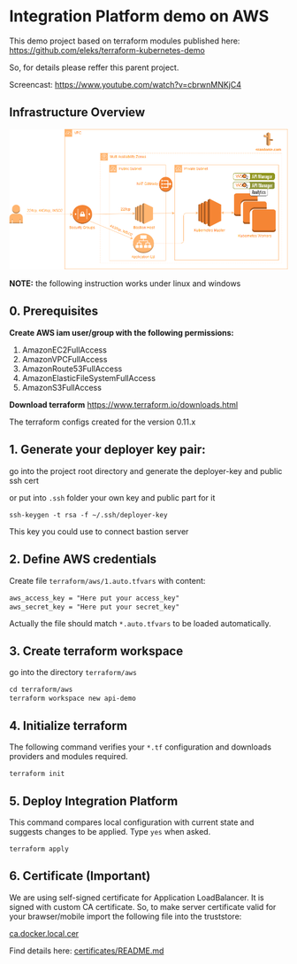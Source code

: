 # Integration Platform demo on AWS

This demo project based on terraform modules published here: https://github.com/eleks/terraform-kubernetes-demo

So, for details please reffer this parent project.

Screencast: https://www.youtube.com/watch?v=cbrwnMNKjC4

## Infrastructure Overview  
![architecture](assets/integration-platform.png)


**NOTE:** the following instruction works under linux and windows

## 0. Prerequisites 

**Create AWS iam user/group with the following permissions:**
1. AmazonEC2FullAccess
2. AmazonVPCFullAccess 
3. AmazonRoute53FullAccess
4. AmazonElasticFileSystemFullAccess
5. AmazonS3FullAccess

**Download terraform**
https://www.terraform.io/downloads.html

The terraform configs created for the version 0.11.x

## 1. Generate your deployer key pair:  
go into the project root directory and generate the deployer-key and public ssh cert

or put into `.ssh` folder your own key and public part for it

```shell
ssh-keygen -t rsa -f ~/.ssh/deployer-key
```

This key you could use to connect bastion server 

## 2. Define AWS credentials
Create file `terraform/aws/1.auto.tfvars` with content:
```shell
aws_access_key = "Here put your access_key"
aws_secret_key = "Here put your secret_key"
```
Actually the file should match `*.auto.tfvars` to be loaded automatically.

## 3. Create terraform workspace
go into the directory `terraform/aws`
```shell
cd terraform/aws
terraform workspace new api-demo
```

## 4. Initialize terraform
The following command verifies your `*.tf` configuration and downloads providers and modules required.
```shell
terraform init
```
## 5. Deploy Integration Platform
This command compares local configuration with current state and suggests changes to be applied. Type `yes` when asked.
```shell
terraform apply
```
  
## 6. Certificate (Important)

We are using self-signed certificate  for Application LoadBalancer.
It is signed with custom CA certificate. So, to make server certificate valid for your brawser/mobile import the following file into the truststore:

[ca.docker.local.cer](https://github.com/eleks/terraform-kubernetes-demo/blob/master/certificates/ca.docker.local.cer)

Find details here: [certificates/README.md](https://github.com/eleks/terraform-kubernetes-demo/blob/master/certificates/README.md)
